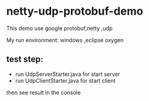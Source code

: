 # netty-udp-protobuf-demo

This demo use google protobuf,netty ,udp<br/>

My run environment: windows ,eclipse oxygen

## test step:

* run UdpServerStarter.java for start server
* run UdpClientStarter.java for start client

then see result in the console 
